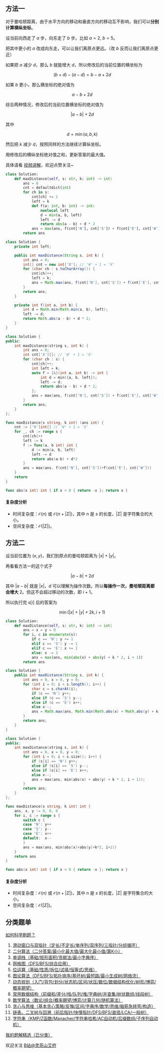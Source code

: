 ## 方法一

对于曼哈顿距离，由于水平方向的移动和垂直方向的移动互不影响，我们可以**分别计算横纵坐标**。

设当前向西走了 $a$ 步，向东走了 $b$ 步。比如 $a=2,\ b=5$。

把其中更小的 $a$ 改成向东走，可以让我们离原点更远。（改 $b$ 反而让我们离原点更近）

如果把 $a$ 减少 $d$，那么 $b$ 就能增大 $d$，所以修改后的当前位置的横坐标为

$$
(b+d) - (a-d) = b-a+2d
$$

如果 $b$ 更小，那么横坐标的绝对值为

$$
a-b+2d
$$

综合两种情况，修改后的当前位置横坐标的绝对值为

$$
|a-b|+2d
$$

其中

$$
d = \min(a,b,k)
$$

然后把 $k$ 减少 $d$，按照同样的方法继续计算纵坐标。

用修改后的横纵坐标绝对值之和，更新答案的最大值。

具体请看 [视频讲解](https://www.bilibili.com/video/BV1D5F6eRECp/?t=1m43s)，欢迎点赞关注~

```py [sol-Python3]
class Solution:
    def maxDistance(self, s: str, k: int) -> int:
        ans = 0
        cnt = defaultdict(int)
        for ch in s:
            cnt[ch] += 1
            left = k
            def f(a: int, b: int) -> int:
                nonlocal left
                d = min(a, b, left)
                left -= d
                return abs(a - b) + d * 2
            ans = max(ans, f(cnt['N'], cnt['S']) + f(cnt['E'], cnt['W']))
        return ans
```

```java [sol-Java]
class Solution {
    private int left;

    public int maxDistance(String s, int k) {
        int ans = 0;
        int[] cnt = new int['X']; // 'W' + 1 = 'X'
        for (char ch : s.toCharArray()) {
            cnt[ch]++;
            left = k;
            ans = Math.max(ans, f(cnt['N'], cnt['S']) + f(cnt['E'], cnt['W']));
        }
        return ans;
    }

    private int f(int a, int b) {
        int d = Math.min(Math.min(a, b), left);
        left -= d;
        return Math.abs(a - b) + d * 2;
    }
}
```

```cpp [sol-C++]
class Solution {
public:
    int maxDistance(string s, int k) {
        int ans = 0;
        int cnt['X']{}; // 'W' + 1 = 'X'
        for (char ch : s) {
            cnt[ch]++;
            int left = k;
            auto f = [&](int a, int b) -> int {
                int d = min({a, b, left});
                left -= d;
                return abs(a - b) + d * 2;
            };
            ans = max(ans, f(cnt['N'], cnt['S']) + f(cnt['E'], cnt['W']));
        }
        return ans;
    }
};
```

```go [sol-Go]
func maxDistance(s string, k int) (ans int) {
	cnt := ['X']int{} // 'W' + 1 = 'X'
	for _, ch := range s {
		cnt[ch]++
		left := k
		f := func(a, b int) int {
			d := min(a, b, left)
			left -= d
			return abs(a-b) + d*2
		}
		ans = max(ans, f(cnt['N'], cnt['S'])+f(cnt['E'], cnt['W']))
	}
	return
}

func abs(x int) int { if x < 0 { return -x }; return x }
```

#### 复杂度分析

- 时间复杂度：$\mathcal{O}(n)$ 或 $\mathcal{O}(n+|\Sigma|)$，其中 $n$ 是 $s$ 的长度，$|\Sigma|$ 是字符集合的大小。
- 空间复杂度：$\mathcal{O}(|\Sigma|)$。

## 方法二

设当前位置为 $(x,y)$，我们到原点的曼哈顿距离为 $|x|+|y|$。

再看看方法一的这个式子

$$
|a-b|+2d
$$

其中 $|a-b|$ 就是 $|x|$，$d$ 可以理解为操作次数。所以**每操作一次，曼哈顿距离都会增大** $2$。但这不会超过移动的次数，即 $i+1$。

所以执行完 $s[i]$ 后的答案为

$$
\min(|x|+|y|+2k,i+1)
$$

```py [sol-Python3]
class Solution:
    def maxDistance(self, s: str, k: int) -> int:
        ans = x = y = 0
        for i, c in enumerate(s):
            if c == 'N': y += 1
            elif c == 'S': y -= 1
            elif c == 'E': x += 1
            else: x -= 1
            ans = max(ans, min(abs(x) + abs(y) + k * 2, i + 1))
        return ans
```

```java [sol-Java]
class Solution {
    public int maxDistance(String s, int k) {
        int ans = 0, x = 0, y = 0;
        for (int i = 0; i < s.length(); i++) {
            char c = s.charAt(i);
            if (c == 'N') y++;
            else if (c == 'S') y--;
            else if (c == 'E') x++;
            else x--;
            ans = Math.max(ans, Math.min(Math.abs(x) + Math.abs(y) + k * 2, i + 1));
        }
        return ans;
    }
}
```

```cpp [sol-C++]
class Solution {
public:
    int maxDistance(string s, int k) {
        int ans = 0, x = 0, y = 0;
        for (int i = 0; i < s.size(); i++) {
            if (s[i] == 'N') y++;
            else if (s[i] == 'S') y--;
            else if (s[i] == 'E') x++;
            else x--;
            ans = max(ans, min(abs(x) + abs(y) + k * 2, i + 1));
        }
        return ans;
    }
};
```

```go [sol-Go]
func maxDistance(s string, k int) int {
	ans, x, y := 0, 0, 0
	for i, c := range s {
		switch c {
		case 'N': y++
		case 'S': y--
		case 'E': x++
		default:  x--
		}
		ans = max(ans, min(abs(x)+abs(y)+k*2, i+1))
	}
	return ans
}

func abs(x int) int { if x < 0 { return -x }; return x }
```

#### 复杂度分析

- 时间复杂度：$\mathcal{O}(n)$ 或 $\mathcal{O}(n+|\Sigma|)$，其中 $n$ 是 $s$ 的长度，$|\Sigma|$ 是字符集合的大小。
- 空间复杂度：$\mathcal{O}(|\Sigma|)$。

## 分类题单

[如何科学刷题？](https://leetcode.cn/circle/discuss/RvFUtj/)

1. [滑动窗口与双指针（定长/不定长/单序列/双序列/三指针/分组循环）](https://leetcode.cn/circle/discuss/0viNMK/)
2. [二分算法（二分答案/最小化最大值/最大化最小值/第K小）](https://leetcode.cn/circle/discuss/SqopEo/)
3. [单调栈（基础/矩形面积/贡献法/最小字典序）](https://leetcode.cn/circle/discuss/9oZFK9/)
4. [网格图（DFS/BFS/综合应用）](https://leetcode.cn/circle/discuss/YiXPXW/)
5. [位运算（基础/性质/拆位/试填/恒等式/思维）](https://leetcode.cn/circle/discuss/dHn9Vk/)
6. [图论算法（DFS/BFS/拓扑排序/基环树/最短路/最小生成树/网络流）](https://leetcode.cn/circle/discuss/01LUak/)
7. [动态规划（入门/背包/划分/状态机/区间/状压/数位/数据结构优化/树形/博弈/概率期望）](https://leetcode.cn/circle/discuss/tXLS3i/)
8. [常用数据结构（前缀和/差分/栈/队列/堆/字典树/并查集/树状数组/线段树）](https://leetcode.cn/circle/discuss/mOr1u6/)
9. [数学算法（数论/组合/概率期望/博弈/计算几何/随机算法）](https://leetcode.cn/circle/discuss/IYT3ss/)
10. [贪心与思维（基本贪心策略/反悔/区间/字典序/数学/思维/脑筋急转弯/构造）](https://leetcode.cn/circle/discuss/g6KTKL/)
11. [链表、二叉树与回溯（前后指针/快慢指针/DFS/BFS/直径/LCA/一般树）](https://leetcode.cn/circle/discuss/K0n2gO/)
12. [字符串（KMP/Z函数/Manacher/字符串哈希/AC自动机/后缀数组/子序列自动机）](https://leetcode.cn/circle/discuss/SJFwQI/)

[我的题解精选（已分类）](https://github.com/EndlessCheng/codeforces-go/blob/master/leetcode/SOLUTIONS.md)

欢迎关注 [B站@灵茶山艾府](https://space.bilibili.com/206214)
